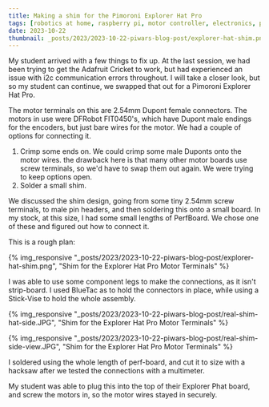 ```yaml
---
title: Making a shim for the Pimoroni Explorer Hat Pro
tags: [robotics at home, raspberry pi, motor controller, electronics, python, programming, piwars, robot building]
date: 2023-10-22
thumbnail: _posts/2023/2023-10-22-piwars-blog-post/explorer-hat-shim.png
---
```

My student arrived with a few things to fix up. At the last session, we had been trying to get the Adafruit Cricket to work, but had experienced an issue with i2c communication errors throughout. I will take a closer look, but so my student can continue, we swapped that out for a Pimoroni Explorer Hat Pro.

The motor terminals on this are 2.54mm Dupont female connectors. The motors in use were DFRobot FIT0450's, which have Dupont male endings for the encoders, but just bare wires for the motor. We had a couple of options for connecting it.

1. Crimp some ends on. We could crimp some male Duponts onto the motor wires. the drawback here is that many other motor boards use screw terminals, so we'd have to swap them out again. We were trying to keep options open.
2. Solder a small shim.

We discussed the shim design, going from some tiny 2.54mm screw terminals, to male pin headers, and then soldering this onto a small board. In my stock, at this size, I had some small lengths of PerfBoard. We chose one of these and figured out how to connect it.

This is a rough plan:

{% img_responsive "_posts/2023/2023-10-22-piwars-blog-post/explorer-hat-shim.png", "Shim for the Explorer Hat Pro Motor Terminals" %}

I was able to use some component legs to make the connections, as it isn't strip-board. I used BlueTac as to hold the connectors in place, while using a Stick-Vise to hold the whole assembly.

{% img_responsive "_posts/2023/2023-10-22-piwars-blog-post/real-shim-hat-side.JPG", "Shim for the Explorer Hat Pro Motor Terminals" %}

{% img_responsive "_posts/2023/2023-10-22-piwars-blog-post/real-shim-side-view.JPG", "Shim for the Explorer Hat Pro Motor Terminals" %}

I soldered using the whole length of perf-board, and cut it to size with a hacksaw after we tested the connections with a multimeter.

My student was able to plug this into the top of their Explorer Phat board, and screw the motors in, so the motor wires stayed in securely.

